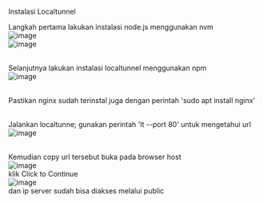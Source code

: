 Instalasi Localtunnel

Langkah pertama lakukan instalasi node.js menggunakan nvm
<br>![image](https://user-images.githubusercontent.com/52950376/225169910-c95591f9-2148-4580-9f78-453724d64b1f.png)
<br>![image](https://user-images.githubusercontent.com/52950376/225169949-a539d619-4f95-45a0-93a2-1af5138e5356.png)

<br>Selanjutnya lakukan instalasi localtunnel menggunakan npm 
<br>![image](https://user-images.githubusercontent.com/52950376/225170091-a20d886c-932e-485d-8bce-8bf91804f4aa.png)

<br>Pastikan nginx sudah terinstal juga dengan perintah 'sudo apt install nginx' 

<br>Jalankan localtunne; gunakan perintah 'lt --port 80' untuk mengetahui url
<br>![image](https://user-images.githubusercontent.com/52950376/225170279-d5e4effc-9aa4-48bd-a4a4-d205a39f93bd.png)

<br>Kemudian copy url tersebut buka pada browser host
<br>![image](https://user-images.githubusercontent.com/52950376/225170598-66e9b520-0bc4-4d1e-a9c7-734314241a51.png)
<br>klik Click to Continue
<br>![image](https://user-images.githubusercontent.com/52950376/225170627-3175daae-afca-4895-bf02-763b543dd1ca.png)
<br>dan ip server sudah bisa diakses melalui public
